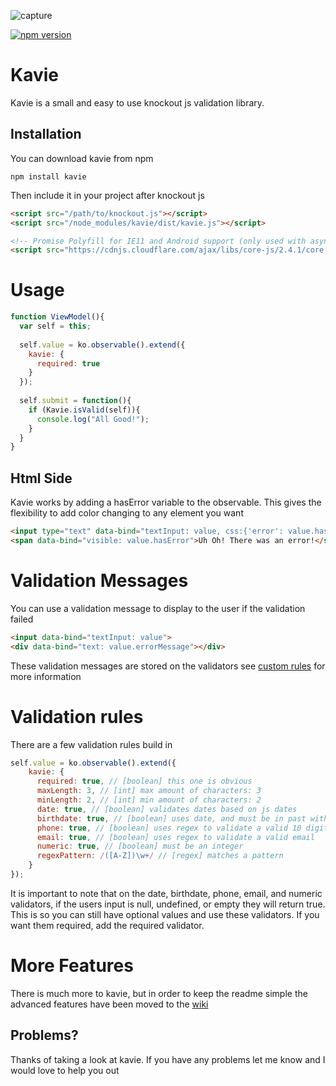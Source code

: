 ![capture](https://cloud.githubusercontent.com/assets/6363089/22178397/32213fe4-dff2-11e6-86e5-f60431852bd7.PNG)

[![npm version](https://badge.fury.io/js/kavie.svg)](https://badge.fury.io/js/kavie)
# Kavie
Kavie is a small and easy to use knockout js validation library.

## Installation
You can download kavie from npm
```
npm install kavie
```

Then include it in your project after knockout js
```html
<script src="/path/to/knockout.js"></script>
<script src="/node_modules/kavie/dist/kavie.js"></script>

<!-- Promise Polyfill for IE11 and Android support (only used with async validation) -->
<script src="https://cdnjs.cloudflare.com/ajax/libs/core-js/2.4.1/core.js"></script>
```

# Usage

```javascript
function ViewModel(){
  var self = this;
  
  self.value = ko.observable().extend({
    kavie: {
      required: true
    }
  });
  
  self.submit = function(){
    if (Kavie.isValid(self)){
      console.log("All Good!");
    }
  }
}
```
## Html Side
Kavie works by adding a hasError variable to the observable. This gives the flexibility to add color changing to any element you want

```html
<input type="text" data-bind="textInput: value, css:{'error': value.hasError}"/>
<span data-bind="visible: value.hasError">Uh Oh! There was an error!</span>
```

# Validation Messages
You can use a validation message to display to the user if the validation failed

```html
<input data-bind="textInput: value">
<div data-bind="text: value.errorMessage"></div>
```
These validation messages are stored on the validators see [custom rules](https://github.com/matthewnitschke/Kavie/wiki/Custom-Rules) for more information

# Validation rules
There are a few validation rules build in

```javascript
self.value = ko.observable().extend({
    kavie: {
      required: true, // [boolean] this one is obvious
      maxLength: 3, // [int] max amount of characters: 3
      minLength: 2, // [int] min amount of characters: 2
      date: true, // [boolean] validates dates based on js dates
      birthdate: true, // [boolean] uses date, and must be in past with persons age less than 120
      phone: true, // [boolean] uses regex to validate a valid 10 digit phone number
      email: true, // [boolean] uses regex to validate a valid email
      numeric: true, // [boolean] must be an integer
      regexPattern: /([A-Z])\w+/ // [regex] matches a pattern
    }
});
```
It is important to note that on the date, birthdate, phone, email, and numeric validators, if the users input is null, undefined, or empty they will return true. This is so you can still have optional values and use these validators. If you want them required, add the required validator.

# More Features
There is much more to kavie, but in order to keep the readme simple the advanced features have been moved to the [wiki](https://github.com/matthewnitschke/Kavie/wiki)

## Problems?
Thanks of taking a look at kavie. If you have any problems let me know and I would love to help you out
